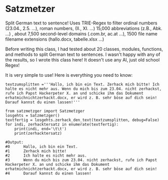 # Satzmetzer
Split German text to sentence! Uses TRIE-Regex to filter ordinal numbers (23.04., 2.5. ...), roman numbers, (II., XI. ...) 15,000 abbreviations (z.B., Abk. ...) , about 7,500 second-level domains (.com.br, ac.at ...), 1500 file name filename extensions (hallo.docx, tabelle.xlsx ...)   

Before writing this class, I had tested about 20 classes, modules, functions, and methods to split German text to sentences. I wasn't happy with any of the results, so I wrote this class here! It doesn't use any AI, just old school Regex! 


It is very simple to use! Here is everything you need to know:

```
textzumsplitten ='''Hallo, ich bin ein Text. Zerhack mich bitte! Ich halte es nicht mehr aus. Wenn du mich bis zum 23.04. nicht zerhackst, rufe ich Papst Hackerpeter X. an und schicke ihm das Dokument erhatmichnichtzerhackt.docx, er wird z. B. sehr böse auf dich sein! Darauf kannst du einen lassen!'''

from satzmetzger import Satzmetzger
losgehts = Satzmetzger()
textfertig = losgehts.zerhack_den_text(textzumsplitten, debug=False)
for indi, zerhacktersatz in enumerate(textfertig):
    print(indi, end='\t\t')
    print(zerhacktersatz)
```

```
#Output:
#0		Hallo, ich bin ein Text.
#1		Zerhack mich bitte!
#2		Ich halte es nicht mehr aus.
#3		Wenn du mich bis zum 23.04. nicht zerhackst, rufe ich Papst Hackerpeter X. an und schicke ihm das Dokument erhatmichnichtzerhackt.docx, er wird z. B. sehr böse auf dich sein!
#4		Darauf kannst du einen lassen!
```
